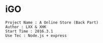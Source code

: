 # iGO
	Project Name : A Online Store (Back Part)
	Author : LXX & XHK
	Start Time : 2016.3.1
	Use Tec : Node.js + express

